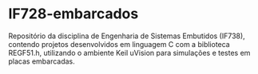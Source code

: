 # IF728-embarcados
Repositório da disciplina de Engenharia de Sistemas Embutidos (IF738), contendo projetos desenvolvidos em linguagem C com a biblioteca REGF51.h, utilizando o ambiente Keil uVision para simulações e testes em placas embarcadas.
